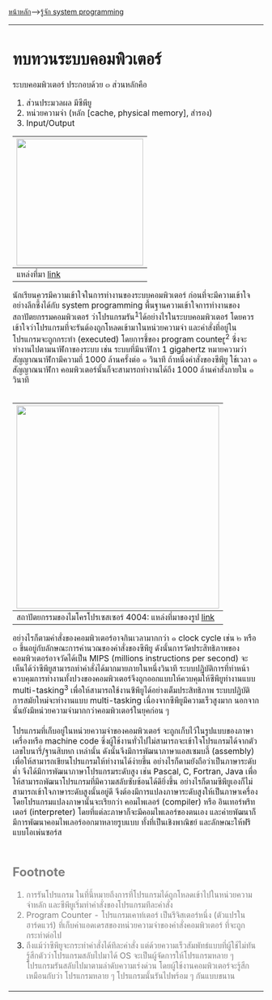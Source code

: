[หน้าหลัก](CourseSchedule2555_2.md)-->[รู้จัก system programming](Knowing_System_Programming.md)

<table width='500'>
<td>
<h1>ทบทวนระบบคอมพิวเตอร์</h1>
ระบบคอมพิวเตอร์ ประกอบด้วย ๓ ส่วนหลักคือ<br>
<ol><li>ส่วนประมวลผล มีซีพียู<br>
</li><li>หน่วยความจำ (หลัก [cache<primary, secondary>, physical memory], สำรอง)<br>
</li><li>Input/Output</li></ol>

<table><thead><th><img src='http://upload.wikimedia.org/wikipedia/commons/thumb/6/68/Computer_system_bus.svg/400px-Computer_system_bus.svg.png' width='250'></th></thead><tbody>
<tr><td>แหล่งที่มา <a href='http://upload.wikimedia.org/wikipedia/commons/thumb/6/68/Computer_system_bus.svg/400px-Computer_system_bus.svg.png'>link</a></td></tr></tbody></table>

นักเรียนควรมีความเข้าใจในการทำงานของระบบคอมพิวเตอร์ ก่อนที่จะมีความเข้าใจอย่างลึกซึ้งได้กับ system programming พื้นฐานความเข้าใจการทำงานของสถาปัตยกรรมคอมพิวเตอร์ ว่าโปรแกรมรัน<sup>1</sup>ได้อย่างไรในระบบคอมพิวเตอร์ โดยควรเข้าใจว่าโปรแกรมที่จะรันต้องถูกโหลดเข้ามาในหน่วยความจำ และคำสั่งที่อยู่ในโปรแกรมจะถูกกระทำ (executed) โดยการชี้ของ program counterู<sup>2</sup> ซึ่งจะทำงานไปตามนาฬิกาของระบบ เช่น ระบบที่มีนาฬิกา 1 gigahertz หมายความว่า สัญญาณนาฬิกามีความถี่ 1000 ล้านครั้งต่อ ๑ วินาที ถ้าหนึ่งคำสั่งของซีพียู ใช้เวลา ๑ สัญญาณนาฬิกา คอมพิวเตอร์นั้นก็จะสามารถทำงานได้ถึง 1000 ล้านคำสั่งภายใน ๑ วินาที<br>
<br>
<table><thead><th><img src='http://upload.wikimedia.org/wikipedia/commons/b/b4/4004_arch.png' width='400'></th></thead><tbody>
<tr><td>สถาปัตยกรรมของไมโครโปรเซสเซอร์ 4004: แหล่งที่มาของรูป <a href='http://upload.wikimedia.org/wikipedia/commons/b/b4/4004_arch.png'>link</a></td></tr></tbody></table>

อย่างไรก็ตามคำสั่งของคอมพิวเตอร์อาจกินเวลามากกว่า ๑ clock cycle เช่น ๒ หรือ ๓ ขึ้นอยู่กับลักษณะการคำนวณของคำสั่งของซีพียู  ดังนั้นการวัดประสิทธิภาพของคอมพิวเตอร์อาจวัดได้เป็น MIPS (millions instructions per second)  จะเห็นได้ว่าซีพียูสามารถทำคำสั่งได้มากมายภายในหนึ่งวินาที ระบบปฏิบัติการที่ทำหน้าควบคุมการทำงานทั้งปวงของคอมพิวเตอร์จึงถูกออกแบบให้ควบคุมให้ซีพียูทำงานแบบ multi-tasking<sup>3</sup> เพื่อให้สามารถใช้งานซีพียูได้อย่างเต็มประสิทธิภาพ  ระบบปฏิบัติการสมัยใหม่จะทำงานแบบ multi-tasking เนื่องจากซีพียูมีความเร็วสูงมาก นอกจากนั้นยังมีหน่วยความจำมากกว่าคอมพิวเตอร์ในยุคก่อน ๆ<br>
<br>
โปรแกรมที่เก็บอยู่ในหน่วยความจำของคอมพิวเตอร์ จะถูกเก็บไว้ในรูปแบบของภาษาเครื่องหรือ machine code ซึ่งผู้ใช้งานทั่วไปไม่สามารถจะเข้าใจโปรแกรมได้จากตัวเลขไบนารี่/ฐานสิบหก เหล่านั้น ดังนั้นจึงมีการพัฒนาภาษาแอสเซมบลี้ (assembly) เพื่อให้สามารถเขียนโปรแกรมให้ทำงานได้ง่ายขึ้น อย่างไรก็ตามยังถือว่าเป็นภาษาระดับต่ำ จึงได้มีการพัฒนาภาษาโปรแกรมระดับสูง เช่น Pascal, C, Fortran, Java เพื่อให้สามารถพัฒนาโปรแกรมที่มีความสลับซับซ้อนได้ดียิ่งขึ้น  อย่างไรก็ตามซีพียูเองก็ไม่สามารถเข้าใจภาษาระดับสูงนั้นอยู่ดี จึงต้องมีการแปลงภาษาระดับสูงให้เป็นภาษาเครื่อง โดยโปรแกรมแปลงภาษานั้นจะเรียกว่า คอมไพเลอร์ (compiler) หรือ อินเทอร์พรีทเตอร์ (interpreter) โดยที่แต่ละภาษาก็จะมีคอมไพเลอร์ของตนเอง และค่ายพัฒนาก็มีการพัฒนาคอมไพเลอร์ออกมาหลายรูบแบบ ทั้งที่เป็นเชิงพาณิชย์ และลักษณะให้ฟรีแบบโอเพ่นซอร์ส<br>
<br>
<font color='grey'>
<h2>Footnote</h2>
<ol><li>การรันโปรแกรม ในที่นี้หมายถึงการที่โปรแกรมได้ถูกโหลดเข้าไปในหน่วยความจำหลัก และซีพียูเริ่มทำคำสั่งของโปรแกรมทีละคำสั่ง<br>
</li><li>Program Counter - โปรแกรมเคาท์เตอร์ เป็นรีจิสเตอร์หนึ่ง (ตัวแปรในฮาร์ดแวร์) ที่เก็บค่าแอดเดรสของหน่วยความจำของคำสั่งคอมพิวเตอร์ ที่จะถูกกระทำต่อไป<br>
</li><li>ถึงแม้ว่าซีพียูจะกระทำคำสั่งได้ทีละคำสั่ง แต่ด้วยความเร็วสัมพัทธ์แบบที่ผู้ใช้ไม่ทันรู้สึกตัวว่าโปรแกรมสลับไปมาได้ OS จะเป็นผู้จัดการให้โปรแกรมหลาย ๆ โปรแกรมรันสลับไปมาตามลำดับความเร่งด่วน โดยผู้ใช้งานคอมพิวเตอร์จะรู้สึกเหมือนกับว่า โปรแกรมหลาย ๆ โปรแกรมนั้นรันไปพร้อม ๆ กันแบบขนาน<br>
</font>